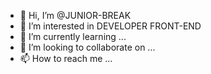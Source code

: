 - 👋 Hi, I’m @JUNIOR-BREAK
- 👀 I’m interested in DEVELOPER FRONT-END
- 🌱 I’m currently learning ...
- 💞️ I’m looking to collaborate on ...
- 📫 How to reach me ...

<!---
Tec-flow/Tec-flow is a ✨ special ✨ repository because its `README.md` (this file) appears on your GitHub profile.
You can click the Preview link to take a look at your changes.
--->
